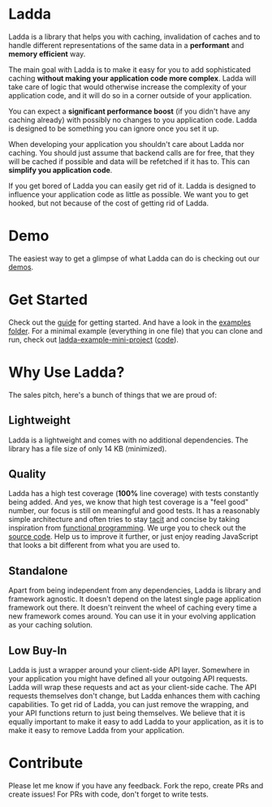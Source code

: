 # Ladda
Ladda is a library that helps you with caching, invalidation of caches and to handle different representations of the same data in a **performant** and **memory efficient** way. 

The main goal with Ladda is to make it easy for you to add sophisticated caching **without making your application code more complex**. Ladda will take care of logic that would otherwise increase the complexity of your application code, and it will do so in a corner outside of your application. 

You can expect a **significant performance boost** (if you didn't have any caching already) with possibly no changes to you application code. Ladda is designed to be something you can ignore once you set it up. 

When developing your application you shouldn't care about Ladda nor caching. You should just assume that backend calls are for free, that they will be cached if possible and data will be refetched if it has to. This can **simplify you application code**.

If you get bored of Ladda you can easily get rid of it. Ladda is designed to influence your application code as little as possible. We want you to get hooked, but not because of the cost of getting rid of Ladda.

# Demo
The easiest way to get a glimpse of what Ladda can do is checking out our [demos](/docs/Demos.md).

# Get Started
Check out the [guide](/docs/GettingStarted.md) for getting started. And have a look in the [examples folder](https://github.com/petercrona/ladda/tree/master/examples). For a minimal example (everything in one file) that you can clone and run, check out [ladda-example-mini-project](https://github.com/petercrona/ladda-example-mini-project) ([code](https://github.com/petercrona/ladda-example-mini-project/blob/master/script.js)).

# Why Use Ladda?
The sales pitch, here's a bunch of things that we are proud of:

## Lightweight
Ladda is a lightweight and comes with no additional dependencies. The library has a file size of only 14 KB (minimized).

## Quality
Ladda has a high test coverage (**100%** line coverage) with tests constantly being added. And yes, we know that high test coverage is a "feel good" number, our focus is still on meaningful and good tests. It has a reasonably simple architecture and often tries to stay [tacit](https://www.youtube.com/watch?v=seVSlKazsNk&feature=youtu.be) and concise by taking inspiration from [functional programming](https://drboolean.gitbooks.io/mostly-adequate-guide/content/). We urge you to check out the [source code](https://github.com/petercrona/ladda/tree/master/src). Help us to improve it further, or just enjoy reading JavaScript that looks a bit different from what you are used to.

## Standalone
Apart from being independent from any dependencies, Ladda is library and framework agnostic. It doesn't depend on the latest single page application framework out there. It doesn't reinvent the wheel of caching every time a new framework comes around. You can use it in your evolving application as your caching solution.

## Low Buy-In
Ladda is just a wrapper around your client-side API layer. Somewhere in your application you might have defined all your outgoing API requests. Ladda will wrap these requests and act as your client-side cache. The API requests themselves don't change, but Ladda enhances them with caching capabilities. To get rid of Ladda, you can just remove the wrapping, and your API functions return to just being themselves. We believe that it is equally important to make it easy to add Ladda to your application, as it is to make it easy to remove Ladda from your application.

# Contribute
Please let me know if you have any feedback. Fork the repo, create PRs and create issues! For PRs with code, don't forget to write tests.
